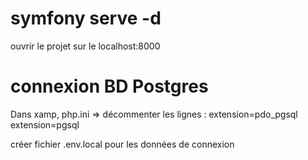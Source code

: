 # symfony serve -d

ouvrir le projet sur le localhost:8000

# connexion BD Postgres
Dans xamp, php.ini => décommenter les lignes :
extension=pdo_pgsql
extension=pgsql

créer fichier .env.local pour les données de connexion